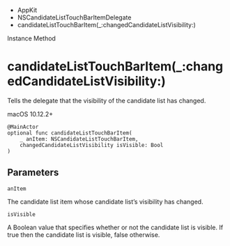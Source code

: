 

- AppKit
- NSCandidateListTouchBarItemDelegate
-  candidateListTouchBarItem(\_:changedCandidateListVisibility:) 

Instance Method

# candidateListTouchBarItem(\_:changedCandidateListVisibility:)

Tells the delegate that the visibility of the candidate list has changed.

macOS 10.12.2+

``` source
@MainActor
optional func candidateListTouchBarItem(
    _ anItem: NSCandidateListTouchBarItem,
    changedCandidateListVisibility isVisible: Bool
)
```

## Parameters 

`anItem`  

The candidate list item whose candidate list’s visibility has changed.

`isVisible`  

A Boolean value that specifies whether or not the candidate list is visible. If true then the candidate list is visible, false otherwise.

